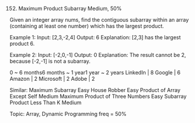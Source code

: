152. Maximum Product Subarray
Medium, 50%

Given an integer array nums, find the contiguous subarray within an array (containing at least one number) which has the largest product.

Example 1:
Input: [2,3,-2,4]
Output: 6
Explanation: [2,3] has the largest product 6.

Example 2:
Input: [-2,0,-1]
Output: 0
Explanation: The result cannot be 2, because [-2,-1] is not a subarray.

0 ~ 6 months6 months ~ 1 year1 year ~ 2 years
LinkedIn | 8 Google | 6 Amazon | 2 Microsoft | 2 Adobe | 2

Similar:
Maximum Subarray Easy
House Robber Easy
Product of Array Except Self Medium
Maximum Product of Three Numbers Easy
Subarray Product Less Than K Medium

Topic: Array, Dynamic Programming
freq = 50%
